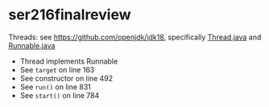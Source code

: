 # ser216finalreview

Threads: see https://github.com/openjdk/jdk18, specifically [Thread.java](https://github.com/openjdk/jdk18/blob/master/src/java.base/share/classes/java/lang/Thread.java) and [Runnable.java](https://github.com/openjdk/jdk18/blob/master/src/java.base/share/classes/java/lang/Runnable.java)
 - Thread implements Runnable
 - See `target` on line 163
 - See constructor on line 492
 - See `run()` on line 831
 - See `start()` on line 784


